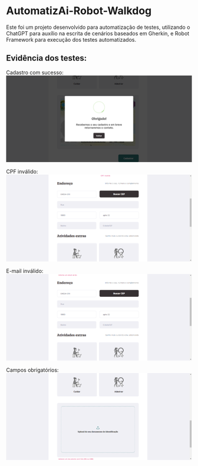 # AutomatizAi-Robot-Walkdog

Este foi um projeto desenvolvido para automatização de testes, utilizando o ChatGPT para auxílio na escrita de cenários baseados em Gherkin, e Robot Framework para execução dos testes automatizados.

## Evidência dos testes:

Cadastro com sucesso:
![alt text](image.png)

CPF inválido:
![alt text](image-1.png)

E-mail inválido:
![alt text](image-2.png)

Campos obrigatórios:
![alt text](image-3.png)